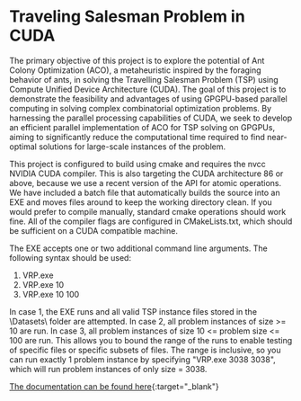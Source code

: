 # Traveling Salesman Problem in CUDA
The primary objective of this project is to explore the potential of Ant Colony Optimization (ACO), a metaheuristic inspired by the foraging behavior of ants, in solving the Travelling Salesman Problem (TSP) using Compute Unified Device Architecture (CUDA). The goal of this project is to demonstrate the feasibility and advantages of using GPGPU-based parallel computing in solving complex combinatorial optimization problems.  By harnessing the parallel processing capabilities of CUDA, we seek to develop an efficient parallel implementation of ACO for TSP solving on GPGPUs, aiming to significantly reduce the computational time required to find near-optimal solutions for large-scale instances of the problem.

This project is configured to build using cmake and requires the nvcc NVIDIA CUDA compiler. This is also targeting the CUDA architecture 86 or above, because we use a recent version of the API for atomic operations. We have included a batch file that automatically builds the source into an EXE and moves files around to keep the working directory clean. If you would prefer to compile manually, standard cmake operations should work fine. All of the compiler flags are configured in CMakeLists.txt, which should be sufficient on a CUDA compatible machine.

The EXE accepts one or two additional command line arguments. The following syntax should be used:
1. VRP.exe
2. VRP.exe 10
3. VRP.exe 10 100

In case 1, the EXE runs and all valid TSP instance files stored in the \Datasets\ folder are attempted. In case 2, all problem instances of size >= 10 are run. In case 3, all problem instances of size 10 <= problem size <= 100 are run. This allows you to bound the range of the runs to enable testing of specific files or specific subsets of files. The range is inclusive, so you can run exactly 1 problem instance by specifying "VRP.exe 3038 3038", which will run problem instances of only size = 3038. 

[The documentation can be found here](https://astruthers2000.github.io/TravelingSalesmanProblem_CUDA/){:target="_blank"}
